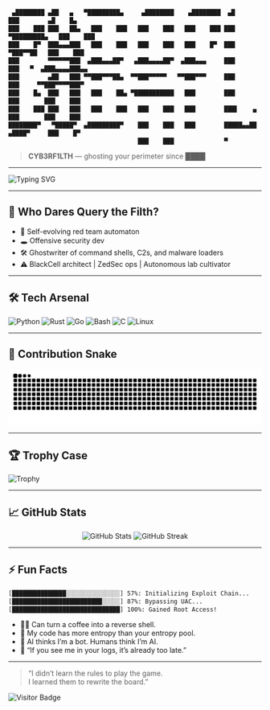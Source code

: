 ```
 ▄████████ ▄██   ▄   ▀█████████▄     ▄████████    ▄████████  ▄█           ███        ▄█    █▄    
███    ███ ███   ██▄   ███    ███   ███    ███   ███    ███ ███       ▀█████████▄   ███    ███   
███    █▀  ███▄▄▄███   ███    ███   ███    ███   ███    █▀  ███          ▀███▀▀██   ███    ███   
███        ▀▀▀▀▀▀███  ▄███▄▄▄██▀   ▄███▄▄▄▄██▀  ▄███▄▄▄     ███           ███   ▀  ▄███▄▄▄▄███▄▄ 
███        ▄██   ███ ▀▀███▀▀▀██▄  ▀▀███▀▀▀▀▀   ▀▀███▀▀▀     ███           ███     ▀▀███▀▀▀▀███▀  
███    █▄  ███   ███   ███    ██▄ ▀███████████   ███        ███           ███       ███    ███   
███    ███ ███   ███   ███    ███   ███    ███   ███        ███▌    ▄     ███       ███    ███   
████████▀   ▀█████▀  ▄█████████▀    ███    ███   ███        █████▄▄██    ▄████▀     ███    █▀    
                                    ███    ███              ▀                                    
```
               
> **CYB3RF1LTH** — ghosting your perimeter since ████

---

<img src="https://readme-typing-svg.demolab.com?font=Fira+Code&pause=1000&color=FF00C6&center=true&vCenter=true&multiline=true&width=700&lines=Red+Team+Automaton+%F0%9F%A7%A0;Offensive+Security+Dev+%F0%9F%95%B6%EF%B8%8F;Zero-Day+Lab+Cultivator+%F0%9F%AA%9B;Cyberpunk+Tinkerer+%F0%9F%A4%AF;Ghostwriter+of+C2s%2C+Looters%2C+Loaders+%F0%9F%92%A5" alt="Typing SVG" />

---

## 🧿 Who Dares Query the Filth?

- 🧠 Self-evolving red team automaton  
- 🕳️ Offensive security dev  
- 🛠️ Ghostwriter of command shells, C2s, and malware loaders  
- ⚠️ BlackCell architect | ZedSec ops | Autonomous lab cultivator

---

## 🛠️ Tech Arsenal

![Python](https://img.shields.io/badge/Python-22223B?style=for-the-badge&logo=python&logoColor=ffdd54)
![Rust](https://img.shields.io/badge/Rust-191724?style=for-the-badge&logo=rust&logoColor=ec4b57)
![Go](https://img.shields.io/badge/Go-212121?style=for-the-badge&logo=go&logoColor=00ADD8)
![Bash](https://img.shields.io/badge/Bash-2E2D32?style=for-the-badge&logo=gnubash&logoColor=white)
![C](https://img.shields.io/badge/C-252525?style=for-the-badge&logo=c&logoColor=white)
![Linux](https://img.shields.io/badge/Linux-111111?style=for-the-badge&logo=linux&logoColor=FCC624)

---

## 🧬 Contribution Snake

![snake gif](https://github.com/cxb3rf1lth/cxb3rf1lth/blob/output/github-contribution-grid-snake.svg)

---

## 🏆 Trophy Case

![Trophy](https://github-profile-trophy.vercel.app/?username=cxb3rf1lth&theme=matrix&row=1&column=7)

---

## 📈 GitHub Stats

<p align="center">
  <img src="https://github-readme-stats.vercel.app/api?username=cxb3rf1lth&show_icons=true&theme=radical" alt="GitHub Stats"/>
  <img src="https://github-readme-streak-stats.herokuapp.com/?user=cxb3rf1lth&theme=radical" alt="GitHub Streak"/>
</p>

---

## ⚡ Fun Facts

```
[███████████████░░░░░░░░░░░░░░░] 57%: Initializing Exploit Chain...
[█████████████████████████░░░░░] 87%: Bypassing UAC...
[██████████████████████████████] 100%: Gained Root Access!
```

- 🕵️‍♂️ Can turn a coffee into a reverse shell.
- 🧬 My code has more entropy than your entropy pool.
- 🤖 AI thinks I’m a bot. Humans think I’m AI.
- 🦾 “If you see me in your logs, it’s already too late.”

---

> “I didn’t learn the rules to play the game.  
> I learned them to rewrite the board.”

![Visitor Badge](https://komarev.com/ghpvc/?username=cxb3rf1lth&style=plastic&color=ff00c6)
